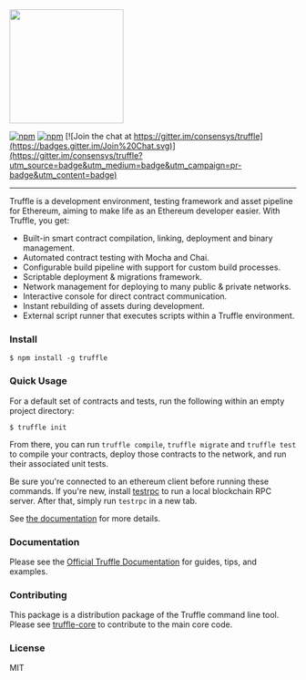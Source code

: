 <img src="https://github.com/ConsenSys/truffle/blob/master/assets/logo.png" width="200">

[![npm](https://img.shields.io/npm/v/truffle.svg)]()
[![npm](https://img.shields.io/npm/dm/truffle.svg)]()
[![Join the chat at https://gitter.im/consensys/truffle](https://badges.gitter.im/Join%20Chat.svg)](https://gitter.im/consensys/truffle?utm_source=badge&utm_medium=badge&utm_campaign=pr-badge&utm_content=badge)

-----------------------


Truffle is a development environment, testing framework and asset pipeline for Ethereum, aiming to make life as an Ethereum developer easier. With Truffle, you get:

* Built-in smart contract compilation, linking, deployment and binary management.
* Automated contract testing with Mocha and Chai.
* Configurable build pipeline with support for custom build processes.
* Scriptable deployment & migrations framework.
* Network management for deploying to many public & private networks.
* Interactive console for direct contract communication.
* Instant rebuilding of assets during development.
* External script runner that executes scripts within a Truffle environment.

### Install

```
$ npm install -g truffle
```

### Quick Usage

For a default set of contracts and tests, run the following within an empty project directory:

```
$ truffle init
```

From there, you can run `truffle compile`, `truffle migrate` and `truffle test` to compile your contracts, deploy those contracts to the network, and run their associated unit tests.

Be sure you're connected to an ethereum client before running these commands. If you're new, install [testrpc](https://github.com/ethereumjs/testrpc) to run a local blockchain RPC server. After that, simply run `testrpc` in a new tab.

See [the documentation](http://truffleframework.com/docs/) for more details.

### Documentation

Please see the [Official Truffle Documentation](http://truffleframework.com/docs/) for guides, tips, and examples.

### Contributing

This package is a distribution package of the Truffle command line tool. Please see [truffle-core](https://github.com/trufflesuite/truffle-core) to contribute to the main core code.

### License

MIT
